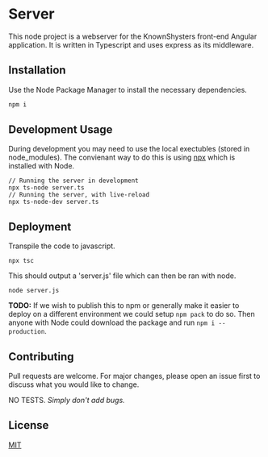 # Server

This node project is a webserver for the KnownShysters front-end Angular application. It is written in Typescript and uses express as its middleware.

## Installation

Use the Node Package Manager to install the necessary dependencies.

```bash
npm i
```

## Development Usage

During development you may need to use the local exectubles (stored in node_modules). The convienant way to do this is using [npx](https://www.npmjs.com/package/npx) which is installed with Node.
```
// Running the server in development
npx ts-node server.ts
// Running the server, with live-reload
npx ts-node-dev server.ts
```

## Deployment

Transpile the code to javascript.
```
npx tsc
```
This should output a 'server.js' file which can then be ran with node.
```
node server.js
```
**TODO:** If we wish to publish this to npm or generally make it easier to deploy on a different environment we could setup `npm pack` to do so. Then anyone with Node could download the package and run `npm i --production`.

## Contributing
Pull requests are welcome. For major changes, please open an issue first to discuss what you would like to change.

NO TESTS. *Simply don't add bugs.*

## License
[MIT](https://choosealicense.com/licenses/mit/)